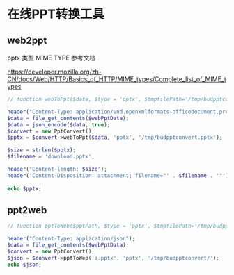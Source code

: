 # 在线PPT转换工具

## web2ppt

pptx 类型 MIME TYPE 参考文档

https://developer.mozilla.org/zh-CN/docs/Web/HTTP/Basics_of_HTTP/MIME_types/Complete_list_of_MIME_types

```php
// function webToPpt($data, $type = 'pptx', $tmpfilePath='/tmp/budpptconvert.pptx')

header("Content-Type: application/vnd.openxmlformats-officedocument.presentationml.presentation");
$data = file_get_contents($webPptData);
$data = json_encode($data, true);
$convert = new PptConvert();
$pptx = $convert->webToPpt($data, 'pptx', '/tmp/budpptconvert.pptx');

$size = strlen($pptx);
$filename = 'download.pptx';

header("Content-length: $size");
header('Content-Disposition: attachment; filename="' . $filename . '"');
        
echo $pptx;
```
## ppt2web
```php
// function pptToWeb($pptPath, $type = 'pptx', $tmpfilePath='/tmp/budpptconvert/')

header("Content-Type: application/json");
$data = file_get_contents($webPptData);
$convert = new PptConvert();
$json = $convert->pptToWeb('a.pptx', 'pptx', '/tmp/budpptconvert/');
echo $json;
```
